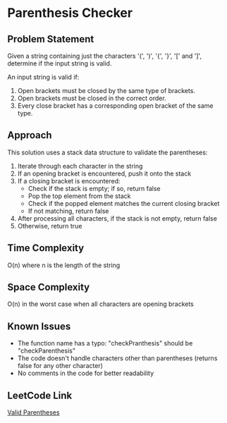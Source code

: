 # Parenthesis Checker

## Problem Statement
Given a string containing just the characters '(', ')', '{', '}', '[' and ']', determine if the input string is valid.

An input string is valid if:
1. Open brackets must be closed by the same type of brackets.
2. Open brackets must be closed in the correct order.
3. Every close bracket has a corresponding open bracket of the same type.

## Approach
This solution uses a stack data structure to validate the parentheses:
1. Iterate through each character in the string
2. If an opening bracket is encountered, push it onto the stack
3. If a closing bracket is encountered:
   - Check if the stack is empty; if so, return false
   - Pop the top element from the stack
   - Check if the popped element matches the current closing bracket
   - If not matching, return false
4. After processing all characters, if the stack is not empty, return false
5. Otherwise, return true

## Time Complexity
O(n) where n is the length of the string

## Space Complexity
O(n) in the worst case when all characters are opening brackets

## Known Issues
- The function name has a typo: "checkPranthesis" should be "checkParenthesis"
- The code doesn't handle characters other than parentheses (returns false for any other character)
- No comments in the code for better readability

## LeetCode Link
[Valid Parentheses](https://leetcode.com/problems/valid-parentheses/)